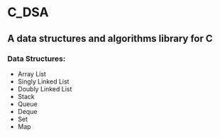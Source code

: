 # C_DSA
## A data structures and algorithms library for C
### Data Structures:
- Array List
- Singly Linked List
- Doubly Linked List
- Stack
- Queue
- Deque
- Set
- Map